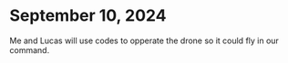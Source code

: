 # September 10, 2024
Me and Lucas will use codes to opperate the drone so it could fly in our command.
